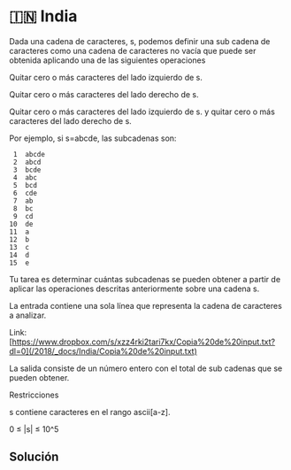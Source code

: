 # 🇮🇳 India

Dada una cadena de caracteres, s, podemos definir una sub cadena de caracteres como una cadena de caracteres no vacía que puede ser obtenida aplicando una de las siguientes operaciones
 
Quitar cero o más caracteres del lado izquierdo de s.

Quitar cero o más caracteres del lado derecho de s.

Quitar cero o más caracteres del lado izquierdo de s. y quitar cero o más caracteres del lado derecho de s.

Por ejemplo, si s=abcde, las subcadenas son:

```
 1	abcde
 2	abcd
 3	bcde
 4	abc
 5	bcd
 6	cde
 7	ab
 8	bc
 9	cd
10	de
11	a 
12	b
13	c
14	d
15	e
```

Tu tarea es determinar cuántas subcadenas se pueden obtener a partir de aplicar las operaciones descritas anteriormente sobre una cadena s.
 
La entrada contiene una sola línea que representa la cadena de caracteres a analizar.
 
Link: [https://www.dropbox.com/s/xzz4rki2tari7kx/Copia%20de%20input.txt?dl=0](/2018/_docs/India/Copia%20de%20input.txt)

La salida consiste de un número entero con el total de sub cadenas que se pueden obtener.
 
Restricciones

s contiene caracteres en el rango ascii[a-z].

0 ≤ |s| ≤ 10^5

## Solución